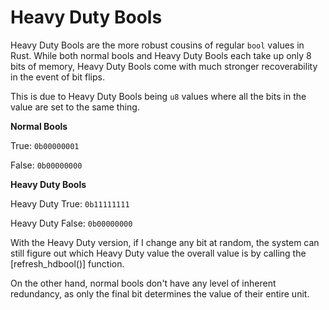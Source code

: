 # Heavy Duty Bools

Heavy Duty Bools are the more robust cousins of regular `bool` values
in Rust. While both normal bools and Heavy Duty Bools each take up 
only 8 bits of memory, Heavy Duty Bools come with much stronger
recoverability in the event of bit flips. 

This is due to Heavy Duty Bools being `u8` values where all the 
bits in the value are set to the same thing.

**Normal Bools**

True: `0b00000001`

False: `0b00000000`

**Heavy Duty Bools** 

Heavy Duty True: `0b11111111`

Heavy Duty False: `0b00000000`

With the Heavy Duty version, if I change any bit at random, the 
system can still figure out which Heavy Duty value the overall 
value is by calling the [refresh_hdbool()] function. 

On the other hand, normal bools don't have any level of inherent 
redundancy, as only the final bit determines the value of their 
entire unit. 
